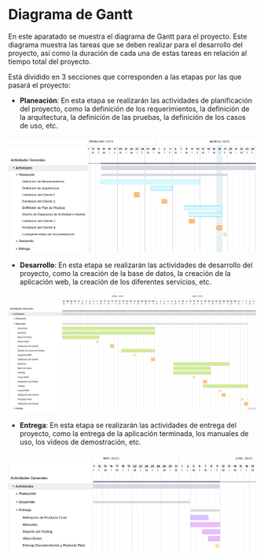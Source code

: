 # Diagrama de Gantt

En este aparatado se muestra el diagrama de Gantt para el proyecto. Este diagrama muestra las tareas que se deben realizar para el desarrollo del proyecto, así como la duración de cada una de estas tareas en relación al tiempo total del proyecto.

Está dividido en 3 secciones que corresponden a las etapas por las que pasará el proyecto:

- **Planeación**: En esta etapa se realizarán las actividades de planificación del proyecto, como la definición de los requerimientos, la definición de la arquitectura, la definición de las pruebas, la definición de los casos de uso, etc.

![Diagrama de Gantt](https://github.com/sebasgonvitec/qchau-software/blob/main/wiki/Docs/Diagramas/Gantt/gantt1.png)

- **Desarrollo**: En esta etapa se realizarán las actividades de desarrollo del proyecto, como la creación de la base de datos, la creación de la aplicación web, la creación de los diferentes servicios, etc.

![Diagrama de Gantt](https://github.com/sebasgonvitec/qchau-software/blob/main/wiki/Docs/Diagramas/Gantt/gantt2.png)

- **Entrega**: En esta etapa se realizarán las actividades de entrega del proyecto, como la entrega de la aplicación terminada, los manuales de uso, los videos de demostración, etc.

![Diagrama de Gantt](https://github.com/sebasgonvitec/qchau-software/blob/main/wiki/Docs/Diagramas/Gantt/gantt3png.png)
